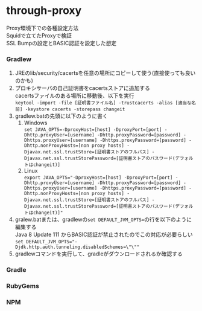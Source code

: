 # through-proxy
Proxy環境下での各種設定方法  
Squidで立てたProxyで検証  
SSL Bumpの設定とBASIC認証を設定した想定

### Gradlew
1. JREのlib/security/cacertsを任意の場所にコピーして使う(直接使っても良いのかも)  
1. プロキシサーバの自己証明書をcacertsストアに追加する  
cacertsファイルのある場所に移動後、以下を実行  
`keytool -import -file [証明書ファイル名] -trustcacerts -alias [適当な名前] -keystore cacerts -storepass changeit`
1. gradlew.batの先頭に以下のように書く  
    1. Windows  
`set JAVA_OPTS=-DproxyHost=[host] -DproxyPort=[port] -Dhttp.proxyUser=[username] -Dhttp.proxyPassword=[password] -Dhttps.proxyUser=[username] -Dhttps.proxyPassword=[password] -Dhttp.nonProxyHosts=[non proxy hosts] -Djavax.net.ssl.trustStore=[証明書ストアのフルパス] -Djavax.net.ssl.trustStorePassword=[証明書ストアのパスワード(デフォルトはchangeit)]`
    1. Linux  
`export JAVA_OPTS="-DproxyHost=[host] -DproxyPort=[port] -Dhttp.proxyUser=[username] -Dhttp.proxyPassword=[password] -Dhttps.proxyUser=[username] -Dhttps.proxyPassword=[password] -Dhttp.nonProxyHosts=[non proxy hosts] -Djavax.net.ssl.trustStore=[証明書ストアのフルパス] -Djavax.net.ssl.trustStorePassword=[証明書ストアのパスワード(デフォルトはchangeit)]"`
1. gralew.batまたは、gradlewの`set DEFAULT_JVM_OPTS=`の行を以下のように編集する  
Java 8 Update 111 からBASIC認証が禁止されたのでこの対応が必要らしい  
`set DEFAULT_JVM_OPTS="-Djdk.http.auth.tunneling.disabledSchemes=\"\""`
1. gradlewコマンドを実行して、gradleがダウンロードされるか確認する

### Gradle
### RubyGems
### NPM
